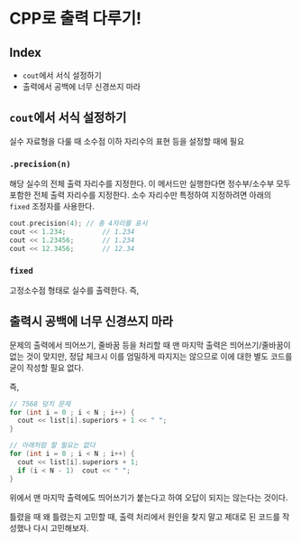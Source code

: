 # CPP로 출력 다루기!

## Index
- `cout`에서 서식 설정하기
- 출력에서 공백에 너무 신경쓰지 마라

## `cout`에서 서식 설정하기
실수 자료형을 다룰 때 소수점 이하 자리수의 표현 등을 설정할 때에 필요

### `.precision(n)`
해당 실수의 전체 출력 자리수를 지정한다. 이 메서드만 실행한다면 정수부/소수부 모두 포함한 전체 출력 자리수를 지정한다. 소수 자리수만 특정하여 지정하려면 아래의 `fixed` 조정자를 사용한다.

```cpp
cout.precision(4); // 총 4자리를 표시
cout << 1.234;         // 1.234
cout << 1.23456;       // 1.234
cout << 12.3456;       // 12.34
```

### `fixed`
고정소수점 형태로 실수를 출력한다. 즉, 

## 출력시 공백에 너무 신경쓰지 마라
문제의 출력에서 띄어쓰기, 줄바꿈 등을 처리할 때 맨 마지막 출력은 띄어쓰기/줄바꿈이 없는 것이 맞지만, 정답 체크시 이를 엄밀하게 따지지는 않으므로 이에 대한 별도 코드를 굳이 작성할 필요 없다.

즉,

```cpp
// 7568 덩치 문제
for (int i = 0 ; i < N ; i++) {
  cout << list[i].superiors + 1 << " ";
}

// 아래처럼 할 필요는 없다
for (int i = 0 ; i < N ; i++) {
  cout << list[i].superiors + 1;
  if (i < N - 1)  cout << " ";
}
```

위에서 맨 마지막 출력에도 띄어쓰기가 붙는다고 하여 오답이 되지는 않는다는 것이다.

틀렸을 때 왜 틀렸는지 고민할 때, 출력 처리에서 원인을 찾지 말고 제대로 된 코드를 작성했나 다시 고민해보자.
